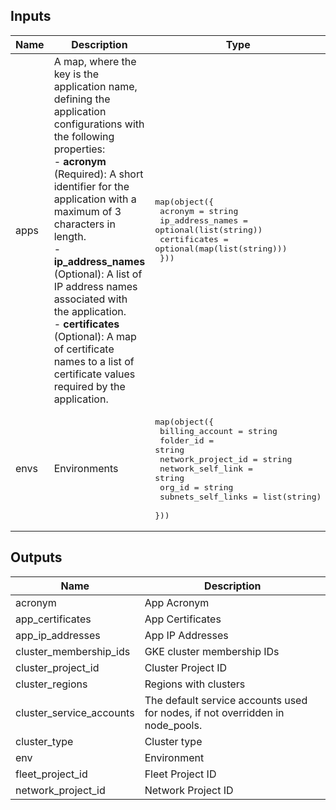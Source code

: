 <!-- BEGINNING OF PRE-COMMIT-TERRAFORM DOCS HOOK -->
## Inputs

| Name | Description | Type | Default | Required |
|------|-------------|------|---------|:--------:|
| apps | A map, where the key is the application name, defining the application configurations with the following properties:<br>- **acronym** (Required): A short identifier for the application with a maximum of 3 characters in length.<br>- **ip\_address\_names** (Optional): A list of IP address names associated with the application.<br>- **certificates** (Optional): A map of certificate names to a list of certificate values required by the application. | <pre>map(object({<br>    acronym          = string<br>    ip_address_names = optional(list(string))<br>    certificates     = optional(map(list(string)))<br>  }))</pre> | n/a | yes |
| envs | Environments | <pre>map(object({<br>    billing_account    = string<br>    folder_id          = string<br>    network_project_id = string<br>    network_self_link  = string<br>    org_id             = string<br>    subnets_self_links = list(string)<br>  }))</pre> | n/a | yes |

## Outputs

| Name | Description |
|------|-------------|
| acronym | App Acronym |
| app\_certificates | App Certificates |
| app\_ip\_addresses | App IP Addresses |
| cluster\_membership\_ids | GKE cluster membership IDs |
| cluster\_project\_id | Cluster Project ID |
| cluster\_regions | Regions with clusters |
| cluster\_service\_accounts | The default service accounts used for nodes, if not overridden in node\_pools. |
| cluster\_type | Cluster type |
| env | Environment |
| fleet\_project\_id | Fleet Project ID |
| network\_project\_id | Network Project ID |

<!-- END OF PRE-COMMIT-TERRAFORM DOCS HOOK -->
